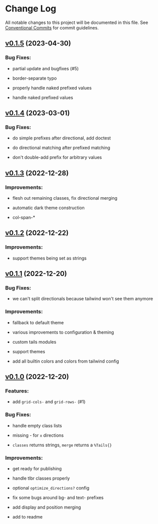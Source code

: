 # Change Log

All notable changes to this project will be documented in this file.
See [Conventional Commits](Https://conventionalcommits.org) for commit guidelines.

<!-- changelog -->

## [v0.1.5](https://github.com/zachdaniel/tails/compare/v0.1.4...v0.1.5) (2023-04-30)




### Bug Fixes:

* partial update and bugfixes (#5)

* border-separate typo

* properly handle naked prefixed values

* handle naked prefixed values

## [v0.1.4](https://github.com/zachdaniel/tails/compare/v0.1.3...v0.1.4) (2023-03-01)




### Bug Fixes:

* do simple prefixes after directional, add doctest

* do directional matching after prefixed matching

* don't double-add prefix for arbitrary values

## [v0.1.3](https://github.com/zachdaniel/tails/compare/v0.1.2...v0.1.3) (2022-12-28)




### Improvements:

* flesh out remaining classes, fix directional merging

* automatic dark theme construction

* col-span-*

## [v0.1.2](https://github.com/zachdaniel/tails/compare/v0.1.1...v0.1.2) (2022-12-22)




### Improvements:

* support themes being set as strings

## [v0.1.1](https://github.com/zachdaniel/tails/compare/v0.1.0...v0.1.1) (2022-12-20)




### Bug Fixes:

* we can't split directionals because tailwind won't see them anymore

### Improvements:

* fallback to default theme

* various improvements to configuration & theming

* custom tails modules

* support themes

* add all builtin colors and colors from tailwind config

## [v0.1.0](https://github.com/zachdaniel/tails/compare/v0.1.0...v0.1.0) (2022-12-20)




### Features:

* add `grid-cols-` and `grid-rows-` (#1)

### Bug Fixes:

* handle empty class lists

* missing - for `x` directions

* `classes` returns strings, `merge` returns a `%Tails{}`

### Improvements:

* get ready for publishing

* handle tlbr classes properly

* optional `optimize_directions?` config

* fix some bugs around bg- and text- prefixes

* add display and position merging

* add to readme
